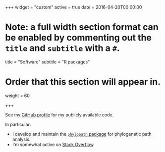 +++
widget = "custom"
active = true
date = 2016-04-20T00:00:00

# Note: a full width section format can be enabled by commenting out the `title` and `subtitle` with a `#`.
title = "Software"
subtitle = "R packages"

# Order that this section will appear in.
weight = 60

+++

See my [GitHub profile](https://www.github.com/Ax3man) for my publicly available code.

In particular:

- I develop and maintain the [`phylopath` package](https://Ax3man.github.io/phylopath) for phylogenetic path analysis.
- I'm somewhat active on [Stack Overflow](https://stackoverflow.com/users/4341440/axeman).
